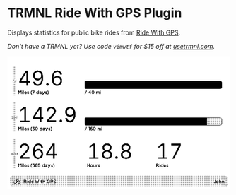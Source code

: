 # TRMNL Ride With GPS Plugin

Displays statistics for public bike rides from [Ride With GPS](https://ridewithgps.com/).

*Don't have a TRMNL yet? Use code `vimwtf` for $15 off at [usetrmnl.com](https://usetrmnl.com/?ref=vimwtf).*

![A statistics display shows cycling mileage for an individual named John](screenshot.png)


